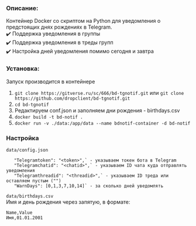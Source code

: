 ### Описание:
Контейнер Docker со скриптом на Python для уведомления о предстоящих днях рождениях в Telegram.  
✔️ Поддержка уведомления в группы  
✔️ Поддержка уведомления в треды групп  
✔️ Настройка дней уведомления помимо сегодня и завтра  
### Установка:
Запуск производится в контейнере
1. `git clone https://gitverse.ru/sc/666/bd-tgnotif.git` или `git clone https://github.com/dropclient/bd-tgnotif.git`
2. `cd bd-tgnotif`
3. Редактируем conf.json и заполняем дни рождения - birthdays.csv
3. `docker build -t bd-notif .`
4. `docker run -v ./data:/app/data --name bdnotif-container -d bd-notif`

### Настройка
`data/config.json`
```
   "Telegramtoken": "<token>",` - указываем токен бота в Telegram
   "Telegramchatid": "<chatid>",` - указываем ID чата куда отправлять уведомления
   "Telegramthreadid": "<threadid>",` - указываем ID треда или оставляем пустым ("")
   "WarnDays": [0,1,3,7,10,14]` - за сколько дней уведомлять  
```
`data/birthdays.csv`  
Имя и день рождения через запятую, в формате: 
```
Name,Value
Имя,01.01.2001
```